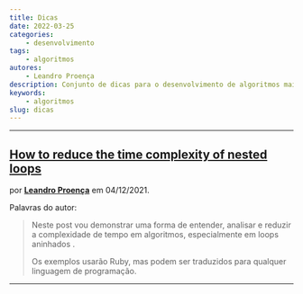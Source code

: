 ```yaml
---
title: Dicas
date: 2022-03-25
categories:
    - desenvolvimento
tags:
    - algoritmos
autores:
    - Leandro Proença
description: Conjunto de dicas para o desenvolvimento de algoritmos mais eficientes.
keywords:
    - algoritmos
slug: dicas
---
```


---

## [How to reduce the time complexity of nested loops](https://dev.to/leandronsp/how-to-reduce-the-time-complexity-of-nested-loops-1lkd)

por [**Leandro Proença**](/autores/leandro-proença/) em 04/12/2021.

Palavras do autor:

> Neste post vou demonstrar uma forma de entender, analisar e reduzir a complexidade de tempo em algoritmos, especialmente em loops aninhados .
>
> Os exemplos usarão Ruby, mas podem ser traduzidos para qualquer linguagem de programação.

---
